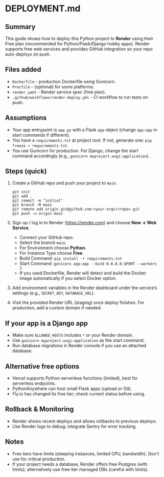 # DEPLOYMENT.md

## Summary
This guide shows how to deploy this Python project to **Render** using their Free plan (recommended for Python/Flask/Django hobby apps). Render supports free web services and provides GitHub integration so your repo auto-deploys on push.

## Files added
- `Dockerfile` - production Dockerfile using Gunicorn.
- `Procfile` - (optional) for some platforms.
- `render.yaml` - Render service spec (free plan).
- `.github/workflows/render-deploy.yml` - CI workflow to run tests on push.

## Assumptions
- Your app entrypoint is `app.py` with a Flask `app` object (change `app:app` in start commands if different).
- You have a `requirements.txt` at project root. If not, generate one: `pip freeze > requirements.txt`.
- You use Gunicorn for production. For Django, change the start command accordingly (e.g., `gunicorn myproject.wsgi:application`).

## Steps (quick)
1. Create a GitHub repo and push your project to `main`.
   ```
   git init
   git add .
   git commit -m "initial"
   git branch -M main
   git remote add origin git@github.com:<your-org>/<repo>.git
   git push -u origin main
   ```

2. Sign up / log in to Render (https://render.com) and choose **New -> Web Service**.
   - Connect your GitHub repo.
   - Select the branch `main`.
   - For Environment choose **Python**.
   - For Instance Type choose **Free**.
   - Build Command: `pip install -r requirements.txt`
   - Start Command: `gunicorn app:app --bind 0.0.0.0:$PORT --workers 2`
   - If you used Dockerfile, Render will detect and build the Docker image automatically if you select Docker option.

3. Add environment variables in the Render dashboard under the service’s settings (e.g., `SECRET_KEY`, `DATABASE_URL`).

4. Visit the provided Render URL (staging) once deploy finishes. For production, add a custom domain if needed.

## If your app is a Django app
- Make sure `ALLOWED_HOSTS` includes `*` or your Render domain.
- Use `gunicorn myproject.wsgi:application` as the start command.
- Run database migrations in Render console if you use an attached database.

## Alternative free options
- Vercel supports Python serverless functions (limited), best for serverless endpoints.
- PythonAnywhere can host small Flask apps (upload or Git).
- Fly.io has changed its free tier; check current status before using.

## Rollback & Monitoring
- Render shows recent deploys and allows rollbacks to previous deploys.
- Use Render logs to debug; integrate Sentry for error tracking.

## Notes
- Free tiers have limits (sleeping instances, limited CPU, bandwidth). Don't use for critical production.
- If your project needs a database, Render offers free Postgres (with limits); alternatively use free-tier managed DBs (careful with limits).

